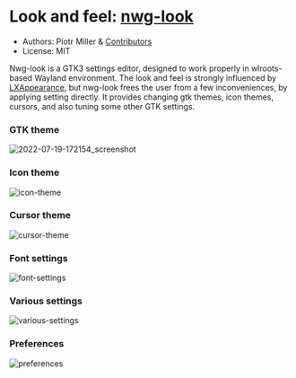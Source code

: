 # Look and feel: [nwg-look](https://github.com/nwg-piotr/nwg-look)

- Authors: Piotr Miller & [Contributors](https://github.com/nwg-piotr/nwg-look)
- License: MIT

Nwg-look is a GTK3 settings editor, designed to work properly in wlroots-based Wayland environment. The look and feel is strongly influenced by [LXAppearance](https://wiki.lxde.org/en/LXAppearance), but nwg-look frees the user from a few inconveniences, by applying setting directly. It provides changing gtk themes, icon themes, cursors, and also tuning some other GTK settings.

### GTK theme

![2022-07-19-172154_screenshot](https://user-images.githubusercontent.com/20579136/179790068-856f2e7f-1d87-4212-9341-e1ca55586bc9.png)

### Icon theme

![icon-theme](https://user-images.githubusercontent.com/20579136/182031110-a42a6903-17ec-443c-a188-a48683c73e55.png)

### Cursor theme

![cursor-theme](https://user-images.githubusercontent.com/20579136/182031124-6a22b646-8f10-4259-9091-28a7553b6018.png)

### Font settings

![font-settings](https://user-images.githubusercontent.com/20579136/182031136-1a28f2b6-d736-4f2c-91ed-dad41afd3379.png)

### Various settings

![various-settings](https://user-images.githubusercontent.com/20579136/182031146-e84e479f-16df-407f-b1b5-435355fa5f6f.png)

### Preferences

![preferences](https://user-images.githubusercontent.com/20579136/182031156-cac3150a-2210-4714-9866-dc8e9e500b0a.png)
